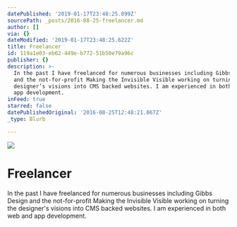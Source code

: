 ```yaml
---
datePublished: '2019-01-17T23:48:25.899Z'
sourcePath: _posts/2016-08-25-freelancer.md
author: []
via: {}
dateModified: '2019-01-17T23:48:25.622Z'
title: Freelancer
id: 119a1e03-eb62-449e-b772-51b50e79a96c
publisher: {}
description: >-
  In the past I have freelanced for numerous businesses including Gibbs Design
  and the not-for-profit Making the Invisible Visible working on turning the
  designer’s visions into CMS backed websites. I am experienced in both web and
  app development.
inFeed: true
starred: false
datePublishedOriginal: '2016-08-25T12:48:21.867Z'
_type: Blurb

---
```

![](https://the-grid-user-content.s3-us-west-2.amazonaws.com/4f1788e4-b3a3-466d-b897-378b408ba07a.jpg)

# Freelancer

In the past I have freelanced for numerous businesses including Gibbs Design and the not-for-profit Making the Invisible Visible working on turning the designer's visions into CMS backed websites. I am experienced in both web and app development.